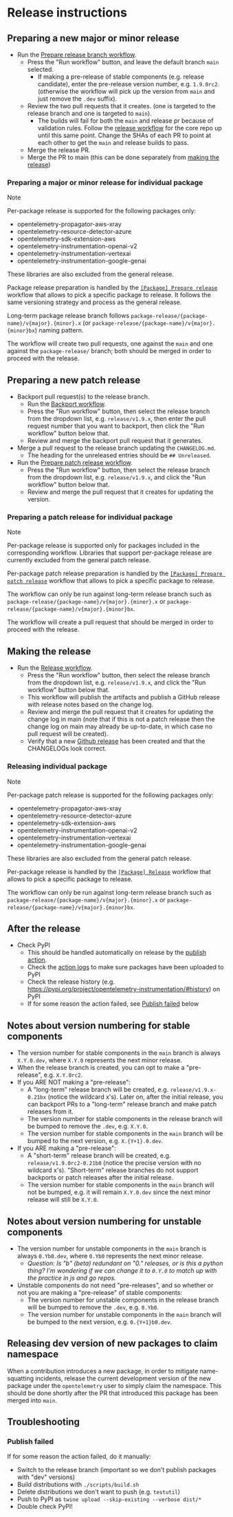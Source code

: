 # Release instructions

## Preparing a new major or minor release

* Run the [Prepare release branch workflow](https://github.com/open-telemetry/opentelemetry-python-contrib/actions/workflows/prepare-release-branch.yml).
  * Press the "Run workflow" button, and leave the default branch `main` selected.
    * If making a pre-release of stable components (e.g. release candidate),
      enter the pre-release version number, e.g. `1.9.0rc2`.
      (otherwise the workflow will pick up the version from `main` and just remove the `.dev` suffix).
  * Review the two pull requests that it creates.
    (one is targeted to the release branch and one is targeted to `main`).
    * The builds will fail for both the `main` and release pr because of validation rules. Follow the [release workflow](https://github.com/open-telemetry/opentelemetry-python/blob/main/RELEASING.md) for the core repo up until this same point. Change the SHAs of each PR to point at each other to get the `main` and release builds to pass.
  * Merge the release PR.
  * Merge the PR to main (this can be done separately from [making the release](#making-the-release))

### Preparing a major or minor release for individual package

> [!NOTE]
> Per-package release is supported for the following packages only:
> - opentelemetry-propagator-aws-xray
> - opentelemetry-resource-detector-azure
> - opentelemetry-sdk-extension-aws
> - opentelemetry-instrumentation-openai-v2
> - opentelemetry-instrumentation-vertexai
> - opentelemetry-instrumentation-google-genai
>
> These libraries are also excluded from the general release.

Package release preparation is handled by the [`[Package] Prepare release`](./.github/workflows/package-prepare-release.yml) workflow that allows
to pick a specific package to release. It follows the same versioning strategy and process as the general release.

Long-term package release branch follows `package-release/{package-name}/v{major}.{minor}.x` (or `package-release/{package-name}/v{major}.{minor}bx`) naming pattern.

The workflow will create two pull requests, one against the `main` and one against the `package-release/` branch; both should be merged in order to proceed with the release.

## Preparing a new patch release

* Backport pull request(s) to the release branch.
  * Run the [Backport workflow](https://github.com/open-telemetry/opentelemetry-python-contrib/actions/workflows/backport.yml).
  * Press the "Run workflow" button, then select the release branch from the dropdown list,
    e.g. `release/v1.9.x`, then enter the pull request number that you want to backport,
    then click the "Run workflow" button below that.
  * Review and merge the backport pull request that it generates.
* Merge a pull request to the release branch updating the `CHANGELOG.md`.
  * The heading for the unreleased entries should be `## Unreleased`.
* Run the [Prepare patch release workflow](https://github.com/open-telemetry/opentelemetry-python-contrib/actions/workflows/prepare-patch-release.yml).
  * Press the "Run workflow" button, then select the release branch from the dropdown list,
    e.g. `release/v1.9.x`, and click the "Run workflow" button below that.
  * Review and merge the pull request that it creates for updating the version.

### Preparing a patch release for individual package

> [!NOTE]
> Per-package release is supported only for packages included in the corresponding workflow. Libraries that support per-package release are currently
> excluded from the general patch release.

Per-package patch release preparation is handled by the [`[Package] Prepare patch release`](./.github/workflows/package-prepare-patch-release.yml) workflow that allows
to pick a specific package to release.

The workflow can only be run against long-term release branch such as `package-release/{package-name}/v{major}.{minor}.x` or `package-release/{package-name}/v{major}.{minor}bx`.

The workflow will create a pull request that should be merged in order to proceed with the release.

## Making the release

* Run the [Release workflow](https://github.com/open-telemetry/opentelemetry-python-contrib/actions/workflows/release.yml).
  * Press the "Run workflow" button, then select the release branch from the dropdown list,
    e.g. `release/v1.9.x`, and click the "Run workflow" button below that.
  * This workflow will publish the artifacts and publish a GitHub release with release notes based on the change log.
  * Review and merge the pull request that it creates for updating the change log in main
    (note that if this is not a patch release then the change log on main may already be up-to-date,
    in which case no pull request will be created).
  * Verify that a new [Github release](https://github.com/open-telemetry/opentelemetry-python-contrib/releases) has been created and that the CHANGELOGs look correct.

### Releasing individual package

> [!NOTE]
> Per-package patch release is supported for the following packages only:
> - opentelemetry-propagator-aws-xray
> - opentelemetry-resource-detector-azure
> - opentelemetry-sdk-extension-aws
> - opentelemetry-instrumentation-openai-v2
> - opentelemetry-instrumentation-vertexai
> - opentelemetry-instrumentation-google-genai
>
> These libraries are also excluded from the general patch release.

Per-package release is handled by the [`[Package] Release`](./.github/workflows/package-release.yml) workflow that allows
to pick a specific package to release.

The workflow can only be run against long-term release branch such as `package-release/{package-name}/v{major}.{minor}.x` or `package-release/{package-name}/v{major}.{minor}bx`.

## After the release

* Check PyPI
  * This should be handled automatically on release by the [publish action](https://github.com/open-telemetry/opentelemetry-python-contrib/blob/main/.github/workflows/release.yml).
  * Check the [action logs](https://github.com/open-telemetry/opentelemetry-python-contrib/actions/workflows/release.yml) to make sure packages have been uploaded to PyPI
  * Check the release history (e.g. https://pypi.org/project/opentelemetry-instrumentation/#history) on PyPI
  * If for some reason the action failed, see [Publish failed](#publish-failed) below

## Notes about version numbering for stable components

* The version number for stable components in the `main` branch is always `X.Y.0.dev`,
  where `X.Y.0` represents the next minor release.
* When the release branch is created, you can opt to make a "pre-release", e.g. `X.Y.0rc2`.
* If you ARE NOT making a "pre-release":
  * A "long-term" release branch will be created, e.g. `release/v1.9.x-0.21bx` (notice the wildcard x's).
    Later on, after the initial release, you can backport PRs to a "long-term" release branch and make patch releases
    from it.
  * The version number for stable components in the release branch will be bumped to remove the `.dev`,
    e.g. `X.Y.0`.
  * The version number for stable components in the `main` branch will be bumped to the next version,
    e.g. `X.{Y+1}.0.dev`.
* If you ARE making a "pre-release":
  * A "short-term" release branch will be created, e.g. `release/v1.9.0rc2-0.21b0` (notice the precise version with no
    wildcard x's). "Short-term" release branches do not support backports or patch releases after the initial release.
  * The version number for stable components in the `main` branch will not be bumped, e.g. it will remain `X.Y.0.dev`
    since the next minor release will still be `X.Y.0`.

## Notes about version numbering for unstable components

* The version number for unstable components in the `main` branch is always `0.Yb0.dev`,
  where `0.Yb0` represents the next minor release.
  * _Question: Is "b" (beta) redundant on "0." releases, or is this a python thing? I'm wondering if we can change it to `0.Y.0` to match up with the practice in js and go repos._
* Unstable components do not need "pre-releases", and so whether or not you are making a "pre-release" of stable
  components:
  * The version number for unstable components in the release branch will be bumped to remove the `.dev`,
    e.g. `0.Yb0`.
  * The version number for unstable components in the `main` branch will be bumped to the next version,
    e.g. `0.{Y+1}b0.dev`.

## Releasing dev version of new packages to claim namespace

When a contribution introduces a new package, in order to mitigate name-squatting incidents, release the current development version of the new package under the `opentelemetry` user to simply claim the namespace. This should be done shortly after the PR that introduced this package has been merged into `main`.

## Troubleshooting

### Publish failed

If for some reason the action failed, do it manually:

- Switch to the release branch (important so we don't publish packages with "dev" versions)
- Build distributions with `./scripts/build.sh`
- Delete distributions we don't want to push (e.g. `testutil`)
- Push to PyPI as `twine upload --skip-existing --verbose dist/*`
- Double check PyPI!
